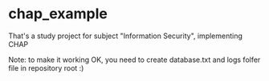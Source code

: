 # chap_example
That's a study project for subject "Information Security", implementing CHAP

Note: to make it working OK, you need to create database.txt and logs folfer file in repository root :)
